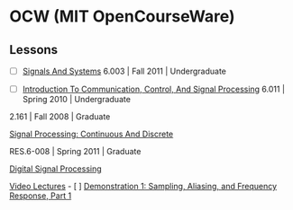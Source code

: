# OCW (MIT OpenCourseWare)


## Lessons




- [ ] [Signals And Systems](https://ocw.mit.edu/courses/6-003-signals-and-systems-fall-2011) 6.003 | Fall 2011 | Undergraduate
- [ ] [Introduction To Communication, Control, And Signal Processing](https://ocw.mit.edu/courses/6-011-introduction-to-communication-control-and-signal-processing-spring-2010) 6.011 | Spring 2010 | Undergraduate


2.161 | Fall 2008 | Graduate

[Signal Processing: Continuous And Discrete](https://ocw.mit.edu/courses/2-161-signal-processing-continuous-and-discrete-fall-2008)

RES.6-008 | Spring 2011 | Graduate

[Digital Signal Processing](https://ocw.mit.edu/courses/res-6-008-digital-signal-processing-spring-2011/)


  [Video Lectures](https://ocw.mit.edu/courses/res-6-008-digital-signal-processing-spring-2011/video_galleries/video-lectures/)
    - [ ] [Demonstration 1: Sampling, Aliasing, and Frequency Response, Part 1](https://ocw.mit.edu/courses/res-6-008-digital-signal-processing-spring-2011/resources/demonstration-1-sampling-aliasing-and-frequency-response-part-1)
